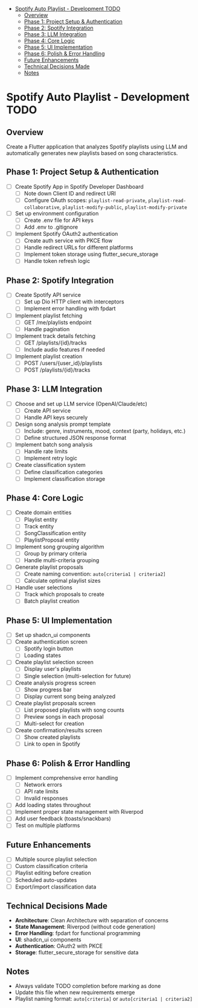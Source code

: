 <!--ts-->
* [Spotify Auto Playlist - Development TODO](#spotify-auto-playlist---development-todo)
   * [Overview](#overview)
   * [Phase 1: Project Setup &amp; Authentication](#phase-1-project-setup--authentication)
   * [Phase 2: Spotify Integration](#phase-2-spotify-integration)
   * [Phase 3: LLM Integration](#phase-3-llm-integration)
   * [Phase 4: Core Logic](#phase-4-core-logic)
   * [Phase 5: UI Implementation](#phase-5-ui-implementation)
   * [Phase 6: Polish &amp; Error Handling](#phase-6-polish--error-handling)
   * [Future Enhancements](#future-enhancements)
   * [Technical Decisions Made](#technical-decisions-made)
   * [Notes](#notes)
<!--te-->

# Spotify Auto Playlist - Development TODO

## Overview
Create a Flutter application that analyzes Spotify playlists using LLM and automatically generates new playlists based on song characteristics.

## Phase 1: Project Setup & Authentication
- [ ] Create Spotify App in Spotify Developer Dashboard
  - [ ] Note down Client ID and redirect URI
  - [ ] Configure OAuth scopes: `playlist-read-private`, `playlist-read-collaborative`, `playlist-modify-public`, `playlist-modify-private`
- [ ] Set up environment configuration
  - [ ] Create .env file for API keys
  - [ ] Add .env to .gitignore
- [ ] Implement Spotify OAuth2 authentication
  - [ ] Create auth service with PKCE flow
  - [ ] Handle redirect URLs for different platforms
  - [ ] Implement token storage using flutter_secure_storage
  - [ ] Handle token refresh logic

## Phase 2: Spotify Integration
- [ ] Create Spotify API service
  - [ ] Set up Dio HTTP client with interceptors
  - [ ] Implement error handling with fpdart
- [ ] Implement playlist fetching
  - [ ] GET /me/playlists endpoint
  - [ ] Handle pagination
- [ ] Implement track details fetching
  - [ ] GET /playlists/{id}/tracks
  - [ ] Include audio features if needed
- [ ] Implement playlist creation
  - [ ] POST /users/{user_id}/playlists
  - [ ] POST /playlists/{id}/tracks

## Phase 3: LLM Integration
- [ ] Choose and set up LLM service (OpenAI/Claude/etc)
  - [ ] Create API service
  - [ ] Handle API keys securely
- [ ] Design song analysis prompt template
  - [ ] Include: genre, instruments, mood, context (party, holidays, etc.)
  - [ ] Define structured JSON response format
- [ ] Implement batch song analysis
  - [ ] Handle rate limits
  - [ ] Implement retry logic
- [ ] Create classification system
  - [ ] Define classification categories
  - [ ] Implement classification storage

## Phase 4: Core Logic
- [ ] Create domain entities
  - [ ] Playlist entity
  - [ ] Track entity
  - [ ] SongClassification entity
  - [ ] PlaylistProposal entity
- [ ] Implement song grouping algorithm
  - [ ] Group by primary criteria
  - [ ] Handle multi-criteria grouping
- [ ] Generate playlist proposals
  - [ ] Create naming convention: `auto[criteria1 | criteria2]`
  - [ ] Calculate optimal playlist sizes
- [ ] Handle user selections
  - [ ] Track which proposals to create
  - [ ] Batch playlist creation

## Phase 5: UI Implementation
- [ ] Set up shadcn_ui components
- [ ] Create authentication screen
  - [ ] Spotify login button
  - [ ] Loading states
- [ ] Create playlist selection screen
  - [ ] Display user's playlists
  - [ ] Single selection (multi-selection for future)
- [ ] Create analysis progress screen
  - [ ] Show progress bar
  - [ ] Display current song being analyzed
- [ ] Create playlist proposals screen
  - [ ] List proposed playlists with song counts
  - [ ] Preview songs in each proposal
  - [ ] Multi-select for creation
- [ ] Create confirmation/results screen
  - [ ] Show created playlists
  - [ ] Link to open in Spotify

## Phase 6: Polish & Error Handling
- [ ] Implement comprehensive error handling
  - [ ] Network errors
  - [ ] API rate limits
  - [ ] Invalid responses
- [ ] Add loading states throughout
- [ ] Implement proper state management with Riverpod
- [ ] Add user feedback (toasts/snackbars)
- [ ] Test on multiple platforms

## Future Enhancements
- [ ] Multiple source playlist selection
- [ ] Custom classification criteria
- [ ] Playlist editing before creation
- [ ] Scheduled auto-updates
- [ ] Export/import classification data

## Technical Decisions Made
- **Architecture**: Clean Architecture with separation of concerns
- **State Management**: Riverpod (without code generation)
- **Error Handling**: fpdart for functional programming
- **UI**: shadcn_ui components
- **Authentication**: OAuth2 with PKCE
- **Storage**: flutter_secure_storage for sensitive data

## Notes
- Always validate TODO completion before marking as done
- Update this file when new requirements emerge
- Playlist naming format: `auto[criteria]` or `auto[criteria1 | criteria2]`
